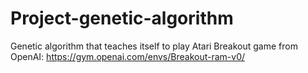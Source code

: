 # Project-genetic-algorithm
Genetic algorithm that teaches itself to play Atari Breakout game from OpenAI:
https://gym.openai.com/envs/Breakout-ram-v0/
